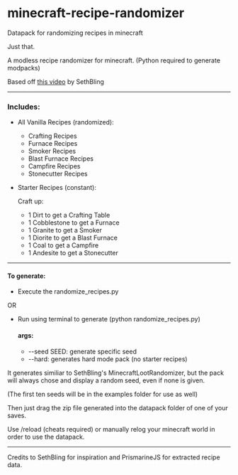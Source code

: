 # minecraft-recipe-randomizer
Datapack for randomizing recipes in minecraft

Just that.

A modless recipe randomizer for minecraft. (Python required to generate modpacks)

Based off [this video](https://www.youtube.com/watch?v=3JEXAZOrykQ) by SethBling

***

### Includes:

 - All Vanilla Recipes (randomized):
   - Crafting Recipes
   - Furnace Recipes
   - Smoker Recipes
   - Blast Furnace Recipes
   - Campfire Recipes
   - Stonecutter Recipes
   
 - Starter Recipes (constant):
   
   Craft up:
 
   - 1 Dirt to get a Crafting Table
   - 1 Cobblestone to get a Furnace
   - 1 Granite to get a Smoker
   - 1 Diorite to get a Blast Furnace
   - 1 Coal to get a Campfire
   - 1 Andesite to get a Stonecutter

***

#### To generate:
  
 - Execute the randomize_recipes.py
  
  OR
  
 - Run using terminal to generate (python randomize_recipes.py)
   
   #### args:
   
   - --seed SEED: generate specific seed
   - --hard: generates hard mode pack (no starter recipes)
 

It generates similiar to SethBling's MinecraftLootRandomizer, but
the pack will always chose and display a random seed, even if none is given.

(The first ten seeds will be in the examples folder for use as well)

Then just drag the zip file generated into the datapack folder of one of your saves. 

Use /reload (cheats required) or manually relog your minecraft world in order to use the datapack.

***


Credits to SethBling for inspiration and PrismarineJS for extracted recipe data.
